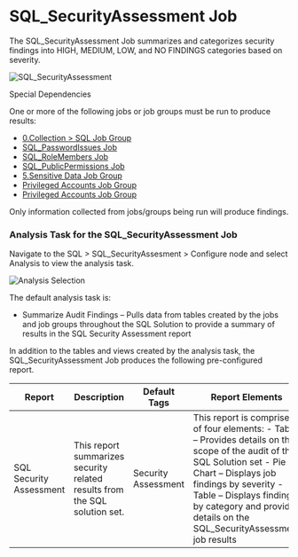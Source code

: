 # SQL_SecurityAssessment Job

The SQL_SecurityAssessment Job summarizes and categorizes security findings into HIGH, MEDIUM, LOW,
and NO FINDINGS categories based on severity.

![SQL_SecurityAssessment](/img/versioned_docs/accessanalyzer_11.6/accessanalyzer/solutions/databases/sql/sqljobgroup49.webp)

Special Dependencies

One or more of the following jobs or job groups must be run to produce results:

- [0.Collection > SQL Job Group](/docs/accessanalyzer/11.6/accessanalyzer/solutions/databases/sql/collection/overview.md)
- [SQL_PasswordIssues Job](/docs/accessanalyzer/11.6/accessanalyzer/solutions/databases/sql/usersroles/sql_passwordissues.md)
- [SQL_RoleMembers Job](/docs/accessanalyzer/11.6/accessanalyzer/solutions/databases/sql/usersroles/sql_rolemembers.md)
- [SQL_PublicPermissions Job](/docs/accessanalyzer/11.6/accessanalyzer/solutions/databases/sql/permissions/sql_publicpermissions.md)
- [5.Sensitive Data Job Group](/docs/accessanalyzer/11.6/accessanalyzer/solutions/databases/sql/sensitivedata/overview.md)
- [Privileged Accounts Job Group](/docs/accessanalyzer/11.6/accessanalyzer/solutions/windows/privilegedaccounts/overview.md)
- [Privileged Accounts Job Group](/docs/accessanalyzer/11.6/accessanalyzer/solutions/windows/privilegedaccounts/overview.md)

Only information collected from jobs/groups being run will produce findings.

### Analysis Task for the SQL_SecurityAssessment Job

Navigate to the SQL > SQL_SecurityAssesment > Configure node and select Analysis to view the
analysis task.

![Analysis Selection](/img/versioned_docs/accessanalyzer_11.6/accessanalyzer/solutions/databases/sql/sqljobgroup50.webp)

The default analysis task is:

- Summarize Audit Findings – Pulls data from tables created by the jobs and job groups throughout
  the SQL Solution to provide a summary of results in the SQL Security Assessment report

In addition to the tables and views created by the analysis task, the SQL_SecurityAssessment Job
produces the following pre-configured report.

| Report                  | Description                                                                | Default Tags        | Report Elements                                                                                                                                                                                                                                                                |
| ----------------------- | -------------------------------------------------------------------------- | ------------------- | ------------------------------------------------------------------------------------------------------------------------------------------------------------------------------------------------------------------------------------------------------------------------------ |
| SQL Security Assessment | This report summarizes security related results from the SQL solution set. | Security Assessment | This report is comprised of four elements: - Table – Provides details on the scope of the audit of the SQL Solution set - Pie Chart – Displays job findings by severity - Table – Displays findings by category and provides details on the SQL_SecurityAssessment job results |
